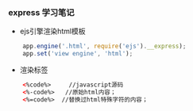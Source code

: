### express 学习笔记

* ejs引擎渲染html模板  
```javaScript
    app.engine('.html', require('ejs').__express);
    app.set('view engine', 'html');
```
* 渲染标签
```html
    <%code%>     //javascript源码
    <%-code%>   //原始html内容；
    <%=code%>  //替换过html特殊字符的内容；
```